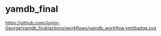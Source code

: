 # yamdb_final
https://github.com/Junior-George/yamdb_final/actions/workflows/yamdb_workflow.yml/badge.svg

